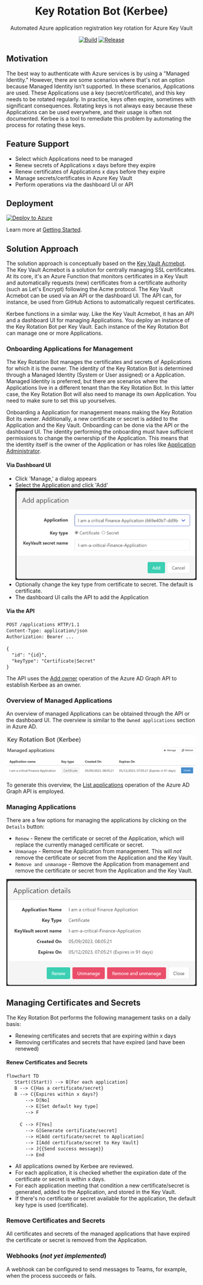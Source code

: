<h1 align="center">
  Key Rotation Bot (Kerbee)
</h1>
<p align="center">
  Automated Azure application registration key rotation for Azure Key Vault
</p>
<p align="center">
  <a href="https://github.com/WeAreInSpark/key-rotation-bot/actions/workflows/build.yml" rel="nofollow"><img src="https://github.com/WeAreInSpark/key-rotation-bot/workflows/Build/badge.svg" alt="Build" style="max-width: 100%;"></a>
  <a href="https://github.com/WeAreInSpark/key-rotation-bot/releases/latest" rel="nofollow"><img src="https://badgen.net/github/release/WeAreInSpark/key-rotation-bot" alt="Release" style="max-width: 100%;"></a>
</p>

## Motivation

The best way to authenticate with Azure services is by using a "Managed Identity." However, there are some scenarios where that's not an option because Managed Identity isn't supported. In these scenarios, Applications are used. These Applications use a key (secret/certificate), and this key needs to be rotated regularly. In practice, keys often expire, sometimes with significant consequences. Rotating keys is not always easy because these Applications can be used everywhere, and their usage is often not documented. Kerbee is a tool to remediate this problem by automating the process for rotating these keys.

## Feature Support

- Select which Applications need to be managed
- Renew secrets of Applications x days before they expire
- Renew certificates of Applications x days before they expire
- Manage secrets/certificates in Azure Key Vault
- Perform operations via the dashboard UI or API

## Deployment

[![Deploy to Azure](https://aka.ms/deploytoazurebutton)](https://portal.azure.com/#create/Microsoft.Template/uri/https%3A%2F%2Fraw.githubusercontent.com%2FWeAreInSpark%2Fkey-rotation-bot%2Fadd-arm-file%2Fazuredeploy.json)

Learn more at [Getting Started](docs/Getting-Started.md).

## Solution Approach

The solution approach is conceptually based on the [Key Vault Acmebot](https://github.com/shibayan/keyvault-acmebot). The Key Vault Acmebot is a solution for centrally managing SSL certificates. At its core, it's an Azure Function that monitors certificates in a Key Vault and automatically requests (new) certificates from a certificate authority (such as Let's Encrypt) following the Acme protocol. The Key Vault Acmebot can be used via an API or the dashboard UI. The API can, for instance, be used from GitHub Actions to automatically request certificates.

Kerbee functions in a similar way. Like the Key Vault Acmebot, it has an API and a dashboard UI for managing Applications. You deploy an instance of the Key Rotation Bot per Key Vault. Each instance of the Key Rotation Bot can manage one or more Applications.

### Onboarding Applications for Management

The Key Rotation Bot manages the certificates and secrets of Applications for which it is the owner. The identity of the Key Rotation Bot is determined through a Managed Identity (System or User assigned) or a Application. Managed Identity is preferred, but there are scenarios where the Applications live in a different tenant than the Key Rotation Bot. In this latter case, the Key Rotation Bot will also need to manage its own Application. You need to make sure to set this up yourselves.

Onboarding a Application for management means making the Key Rotation Bot its owner. Additionally, a new certificate or secret is added to the Application and the Key Vault. Onboarding can be done via the API or the dashboard UI. The identity performing the onboarding must have sufficient permissions to change the ownership of the Application. This means that the identity itself is the owner of the Application or has roles like [Application Administrator](https://learn.microsoft.com/en-us/azure/active-directory/roles/permissions-reference#application-administrator).

#### Via Dashboard UI

- Click 'Manage,' a dialog appears
- Select the Application and click 'Add'
![Manage application](docs/images/add-application.png)
- Optionally change the key type from certificate to secret. The default is certificate.
- The dashboard UI calls the API to add the Application

#### Via the API

``` http
POST /applications HTTP/1.1
Content-Type: application/json
Authorization: Bearer ...

{
  "id": "{id}",
  "keyType": "Certificate|Secret"
}
```

The API uses the [Add owner](https://learn.microsoft.com/en-us/graph/api/application-post-owners?view=graph-rest-1.0&tabs=http) operation of the Azure AD Graph API to establish Kerbee as an owner.

### Overview of Managed Applications

An overview of managed Applications can be obtained through the API or the dashboard UI. The overview is similar to the `Owned applications` section in Azure AD.

![List applications](docs/images/list-applications.png)

To generate this overview, the [List applications](https://learn.microsoft.com/en-us/graph/api/application-list?view=graph-rest-1.0&tabs=http) operation of the Azure AD Graph API is employed.

### Managing Applications

There are a few options for managing the applications by clicking on the `Details` button:
- `Renew` - Renew the certificate or secret of the Application, which will replace the currently managed certificate or secret.
- `Unmanage` - Remove the Application from management. This will _not_ remove the certificate or secret from the Application and the Key Vault.
- `Remove and unmanage` - Remove the Application from management and remove the certificate or secret from the Application and the Key Vault.

![Application details](docs/images/application-details.png)

## Managing Certificates and Secrets

The Key Rotation Bot performs the following management tasks on a daily basis:
- Renewing certificates and secrets that are expiring within x days
- Removing certificates and secrets that have expired (and have been renewed)

#### Renew Certificates and Secrets

```mermaid
flowchart TD
   Start((Start)) --> B[For each application]
   B --> C{Has a certificate/secret}
   B --> C{Expires within x days?}
       --> D[No]
       --> E[Set default key type]
       --> F
   
     C --> F[Yes]
       --> G[Generate certificate/secret]
       --> H[Add certificate/secret to Application]
       --> I[Add certificate/secret to Key Vault]
       --> J{{Send success message}}
       --> End
```

- All applications owned by Kerbee are reviewed.
- For each application, it is checked whether the expiration date of the certificate or secret is within x days.
- For each application meeting that condition a new certificate/secret is generated, added to the Application, and stored in the Key Vault.
- If there's no certificate or secret available for the application, the default key type is used (certificate).

### Remove Certificates and Secrets

All certificates and secrets of the managed applications that have expired the certificate or secret is removed from the Application.

### Webhooks (_not yet implemented_)

A webhook can be configured to send messages to Teams, for example, when the process succeeds or fails.